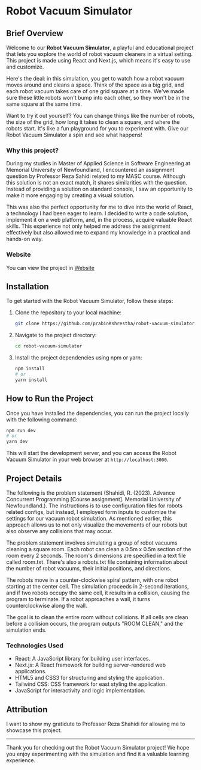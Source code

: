 # Robot Vacuum Simulator

## Brief Overview

Welcome to our **Robot Vacuum Simulator**, a playful and educational project that lets you explore the world of robot vacuum cleaners in a virtual setting. This project is made using React and Next.js, which means it's easy to use and customize.

Here's the deal: in this simulation, you get to watch how a robot vacuum moves around and cleans a space. Think of the space as a big grid, and each robot vacuum takes care of one grid square at a time. We've made sure these little robots won't bump into each other, so they won't be in the same square at the same time.

Want to try it out yourself? You can change things like the number of robots, the size of the grid, how long it takes to clean a square, and where the robots start. It's like a fun playground for you to experiment with. Give our Robot Vacuum Simulator a spin and see what happens!

### Why this project?

During my studies in Master of Applied Science in Software Engineering at Memorial University of Newfoundland, I encountered an assignment question by Professor Reza Sahidi related to my MASC course. Although this solution is not an exact match, it shares similarities with the question. Instead of providing a solution on standard console, I saw an opportunity to make it more engaging by creating a visual solution.

This was also the perfect opportunity for me to dive into the world of React, a technology I had been eager to learn. I decided to write a code solution, implement it on a web platform, and, in the process, acquire valuable React skills. This experience not only helped me address the assignment effectively but also allowed me to expand my knowledge in a practical and hands-on way.

### Website

You can view the project in [Website](http://robot-simulator.prabinkumarshrestha.com/)

## Installation

To get started with the Robot Vacuum Simulator, follow these steps:

1. Clone the repository to your local machine:

   ```bash
   git clone https://github.com/prabinKshrestha/robot-vacuum-simulator.git
   ```

2. Navigate to the project directory:

   ```bash
   cd robot-vacuum-simulator
   ```

3. Install the project dependencies using npm or yarn:

   ```bash
   npm install
   # or
   yarn install
   ```

## How to Run the Project

Once you have installed the dependencies, you can run the project locally with the following command:

```bash
npm run dev
# or
yarn dev
```

This will start the development server, and you can access the Robot Vacuum Simulator in your web browser at `http://localhost:3000`.

## Project Details

The following is the problem statement (Shahidi, R. (2023). Advance Concurrent Programming [Course assignment]. Memorial University of Newfoundland.). The instructions is to use configuration files for robots related configs, but instead, I employed form inputs to customize the settings for our vacuum robot simulation. As mentioned earlier, this approach allows us to not only visualize the movements of our robots but also observe any collisions that may occur.

The problem statement involves simulating a group of robot vacuums cleaning a square room. Each robot can clean a 0.5m x 0.5m section of the room every 2 seconds. The room's dimensions are specified in a text file called room.txt. There's also a robots.txt file containing information about the number of robot vacuums, their initial positions, and directions.

The robots move in a counter-clockwise spiral pattern, with one robot starting at the center cell. The simulation proceeds in 2-second iterations, and if two robots occupy the same cell, it results in a collision, causing the program to terminate. If a robot approaches a wall, it turns counterclockwise along the wall.

The goal is to clean the entire room without collisions. If all cells are clean before a collision occurs, the program outputs "ROOM CLEAN," and the simulation ends.

### Technologies Used

- React: A JavaScript library for building user interfaces.
- Next.js: A React framework for building server-rendered web applications.
- HTML5 and CSS3 for structuring and styling the application.
- Tailwind CSS: CSS framework for east styling the application.
- JavaScript for interactivity and logic implementation.

## Attribution

I want to show my gratidute to Professor Reza Shahidi for allowing me to showcase this project.

---

Thank you for checking out the Robot Vacuum Simulator project! We hope you enjoy experimenting with the simulation and find it a valuable learning experience.
